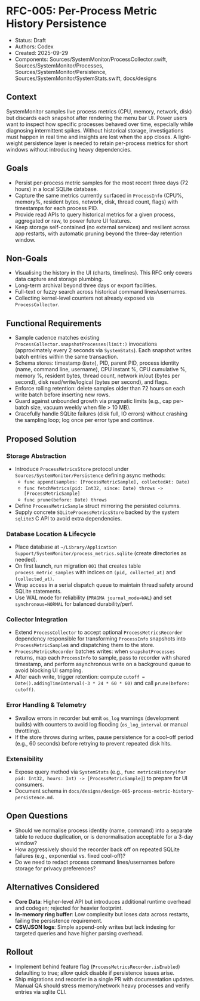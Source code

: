 # RFC-005: Per-Process Metric History Persistence

- Status: Draft
- Authors: Codex
- Created: 2025-09-29
- Components: Sources/SystemMonitor/ProcessCollector.swift, Sources/SystemMonitor/Processes, Sources/SystemMonitor/Persistence, Sources/SystemMonitor/SystemStats.swift, docs/designs

## Context
SystemMonitor samples live process metrics (CPU, memory, network, disk) but discards each snapshot after rendering the menu bar UI. Power users want to inspect how specific processes behaved over time, especially while diagnosing intermittent spikes. Without historical storage, investigations must happen in real time and insights are lost when the app closes. A light-weight persistence layer is needed to retain per-process metrics for short windows without introducing heavy dependencies.

## Goals
- Persist per-process metric samples for the most recent three days (72 hours) in a local SQLite database.
- Capture the same metrics currently surfaced in `ProcessInfo` (CPU%, memory%, resident bytes, network, disk, thread count, flags) with timestamps for each process PID.
- Provide read APIs to query historical metrics for a given process, aggregated or raw, to power future UI features.
- Keep storage self-contained (no external services) and resilient across app restarts, with automatic pruning beyond the three-day retention window.

## Non-Goals
- Visualising the history in the UI (charts, timelines). This RFC only covers data capture and storage plumbing.
- Long-term archival beyond three days or export facilities.
- Full-text or fuzzy search across historical command lines/usernames.
- Collecting kernel-level counters not already exposed via `ProcessCollector`.

## Functional Requirements
- Sample cadence matches existing `ProcessCollector.snapshotProcesses(limit:)` invocations (approximately every 2 seconds via `SystemStats`). Each snapshot writes batch entries within the same transaction.
- Schema stores: timestamp (`Date`), PID, parent PID, process identity (name, command line, username), CPU instant %, CPU cumulative %, memory %, resident bytes, thread count, network in/out (bytes per second), disk read/write/logical (bytes per second), and flags.
- Enforce rolling retention: delete samples older than 72 hours on each write batch before inserting new rows.
- Guard against unbounded growth via pragmatic limits (e.g., cap per-batch size, vacuum weekly when file > 10 MB).
- Gracefully handle SQLite failures (disk full, IO errors) without crashing the sampling loop; log once per error type and continue.

## Proposed Solution
### Storage Abstraction
- Introduce `ProcessMetricsStore` protocol under `Sources/SystemMonitor/Persistence` defining async methods:
  - `func append(samples: [ProcessMetricSample], collectedAt: Date)`
  - `func fetchMetrics(pid: Int32, since: Date) throws -> [ProcessMetricSample]`
  - `func prune(before: Date) throws`
- Define `ProcessMetricSample` struct mirroring the persisted columns.
- Supply concrete `SQLiteProcessMetricsStore` backed by the system `sqlite3` C API to avoid extra dependencies.

### Database Location & Lifecycle
- Place database at `~/Library/Application Support/SystemMonitor/process_metrics.sqlite` (create directories as needed).
- On first launch, run migration `001` that creates table `process_metric_samples` with indices on `(pid, collected_at)` and `(collected_at)`.
- Wrap access in a serial dispatch queue to maintain thread safety around SQLite statements.
- Use WAL mode for reliability (`PRAGMA journal_mode=WAL`) and set `synchronous=NORMAL` for balanced durability/perf.

### Collector Integration
- Extend `ProcessCollector` to accept optional `ProcessMetricsRecorder` dependency responsible for transforming `ProcessInfo` snapshots into `ProcessMetricSample`s and dispatching them to the store.
- `ProcessMetricsRecorder` batches writes: when `snapshotProcesses` returns, map each `ProcessInfo` to sample, pass to recorder with shared timestamp, and perform asynchronous write on a background queue to avoid blocking UI sampling.
- After each write, trigger retention: compute `cutoff = Date().addingTimeInterval(-3 * 24 * 60 * 60)` and call `prune(before: cutoff)`.

### Error Handling & Telemetry
- Swallow errors in recorder but emit `os_log` warnings (development builds) with counters to avoid log flooding (`os_log_interval` or manual throttling).
- If the store throws during writes, pause persistence for a cool-off period (e.g., 60 seconds) before retrying to prevent repeated disk hits.

### Extensibility
- Expose query method via `SystemStats` (e.g., `func metricsHistory(for pid: Int32, hours: Int) -> [ProcessMetricSample]`) to prepare for UI consumers.
- Document schema in `docs/designs/design-005-process-metric-history-persistence.md`.

## Open Questions
- Should we normalise process identity (name, command) into a separate table to reduce duplication, or is denormalisation acceptable for a 3-day window?
- How aggressively should the recorder back off on repeated SQLite failures (e.g., exponential vs. fixed cool-off)?
- Do we need to redact process command lines/usernames before storage for privacy preferences?

## Alternatives Considered
- **Core Data**: Higher-level API but introduces additional runtime overhead and codegen; rejected for heavier footprint.
- **In-memory ring buffer**: Low complexity but loses data across restarts, failing the persistence requirement.
- **CSV/JSON logs**: Simple append-only writes but lack indexing for targeted queries and have higher parsing overhead.

## Rollout
- Implement behind feature flag (`ProcessMetricsRecorder.isEnabled`) defaulting to true; allow quick disable if persistence issues arise.
- Ship migrations and recorder in a single PR with documentation updates. Manual QA should stress memory/network heavy processes and verify entries via sqlite CLI.

